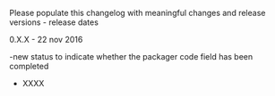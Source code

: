 Please populate this changelog with meaningful changes and release versions - release dates


0.X.X - 22 nov 2016

-new status to indicate whether the packager code field has been completed
- XXXX
